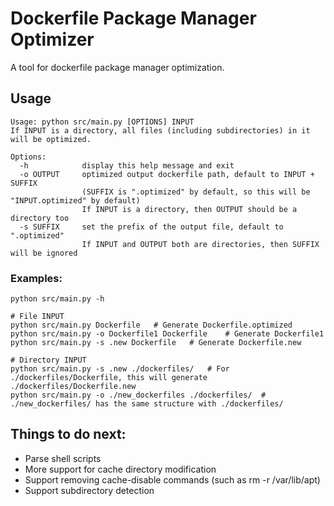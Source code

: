 # Dockerfile Package Manager Optimizer
A tool for dockerfile package manager optimization.

## Usage
```shell
Usage: python src/main.py [OPTIONS] INPUT
If INPUT is a directory, all files (including subdirectories) in it will be optimized.

Options:
  -h            display this help message and exit
  -o OUTPUT     optimized output dockerfile path, default to INPUT + SUFFIX
                (SUFFIX is ".optimized" by default, so this will be "INPUT.optimized" by default)
                If INPUT is a directory, then OUTPUT should be a directory too
  -s SUFFIX     set the prefix of the output file, default to ".optimized"
                If INPUT and OUTPUT both are directories, then SUFFIX will be ignored 
```

### Examples:

```shell
python src/main.py -h

# File INPUT
python src/main.py Dockerfile	# Generate Dockerfile.optimized
python src/main.py -o Dockerfile1 Dockerfile	# Generate Dockerfile1
python src/main.py -s .new Dockerfile	# Generate Dockerfile.new

# Directory INPUT
python src/main.py -s .new ./dockerfiles/	# For ./dockerfiles/Dockerfile, this will generate ./dockerfiles/Dockerfile.new
python src/main.py -o ./new_dockerfiles ./dockerfiles/	# ./new_dockerfiles/ has the same structure with ./dockerfiles/
```





## Things to do next:

* Parse shell scripts
* More support for cache directory modification
* Support removing cache-disable commands (such as rm -r /var/lib/apt)
* Support subdirectory detection
